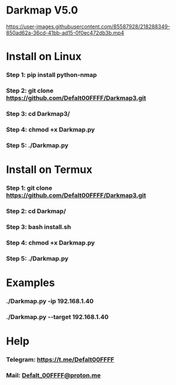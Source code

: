# Darkmap V5.0

https://user-images.githubusercontent.com/85587928/218288349-850ad62a-36cd-41bb-ad15-0f0ec472db3b.mp4

# Install on Linux

### Step 1: pip install python-nmap

### Step 2: git clone https://github.com/Defalt00FFFF/Darkmap3.git

### Step 3: cd Darkmap3/

### Step 4: chmod +x Darkmap.py

### Step 5: ./Darkmap.py

# Install on Termux

### Step 1: git clone https://github.com/Defalt00FFFF/Darkmap3.git

### Step 2: cd Darkmap/

### Step 3: bash install.sh

### Step 4: chmod +x Darkmap.py

### Step 5: ./Darkmap.py 

#  Examples

### ./Darkmap.py -ip 192.168.1.40

### ./Darkmap.py --target 192.168.1.40


# Help

### Telegram: https://t.me/Defalt00FFFF

### Mail: Defalt_00FFFF@proton.me
